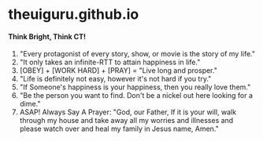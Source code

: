 theuiguru.github.io
====================

#### Think Bright, Think CT!
1. "Every protagonist of every story, show, or movie is the story of my life."
2. "It only takes an infinite-RTT to attain happiness in life."
3. [OBEY] + [WORK HARD] + [PRAY] = "Live long and prosper."
4. "Life is definitely not easy, however it's not hard if you try."
5. "If Someone's happiness is your happiness, then you really love them."
6. "Be the person you want to find. Don't be a nickel out here looking for a dime."
7. ASAP! Always Say A Prayer: "God, our Father, If it is your will, walk through my house and take away all my worries and illnesses and please watch over and heal my family in Jesus name, Amen."